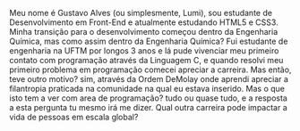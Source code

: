 Meu nome é Gustavo Alves (ou simplesmente, Lumi), sou estudante de Desenvolvimento em Front-End e atualmente estudando HTML5 e CSS3. Minha transição para o desenvolvimento começou dentro da Engenharia Química, mas como assim dentro da Engenharia Química? Fui estudante de engenharia na UFTM por longos 3 anos e lá pude vivenciar meu primeiro contato com programação através da Linguagem C, e quando resolvi meu primeiro problema em programação comecei apreciar a carreira. Mas então, teve outro motivo? sim, através da Ordem DeMolay onde aprendi apreciar a filantropia praticada na comunidade na qual eu estava inserido. Mas o que isto tem a ver com area de programação? tudo ou quase tudo, e a resposta a esta pergunta tu mesmo irá me dizer. Qual outra carreira pode impactar a vida de pessoas em escala global?
<!---
Gustavo-LumiDev/Gustavo-LumiDev is a ✨ special ✨ repository because its `README.md` (this file) appears on your GitHub profile.
You can click the Preview link to take a look at your changes.
--->
